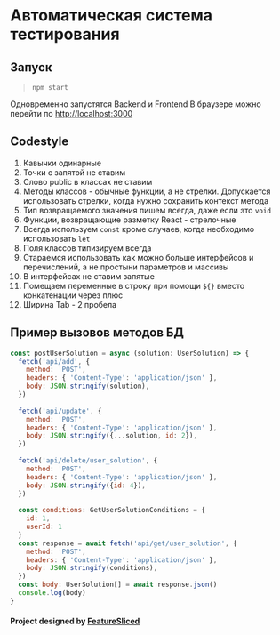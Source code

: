 # Автоматическая система тестирования

## Запуск

>`npm start`

Одновременно запустятся Backend и Frontend
В браузере можно перейти по [http://localhost:3000](http://localhost:3000)

## Codestyle
1. Кавычки одинарные
2. Точки с запятой не ставим
3. Слово public в классах не ставим
4. Методы классов - обычные функции, а не стрелки. Допускается использовать стрелки, когда нужно сохранить контекст метода
5. Тип возвращаемого значения пишем всегда, даже если это `void`
6. Функции, возвращающие разметку React - стрелочные
7. Всегда используем `const` кроме случаев, когда необходимо использовать `let`
8. Поля классов типизируем всегда
9. Стараемся использовать как можно больше интерфейсов и перечислений, а не простыни параметров и массивы
10. В интерфейсах не ставим запятые
11. Помещаем переменные в строку при помощи `${}` вместо конкатенации через плюс
12. Ширина Tab - 2 пробела

## Пример вызовов методов БД

```javascript
const postUserSolution = async (solution: UserSolution) => {
  fetch('api/add', {
    method: 'POST',
    headers: { 'Content-Type': 'application/json' },
    body: JSON.stringify(solution),
  })
  
  fetch('api/update', {
    method: 'POST',
    headers: { 'Content-Type': 'application/json' },
    body: JSON.stringify({...solution, id: 2}),
  })
  
  fetch('api/delete/user_solution', {
    method: 'POST',
    headers: { 'Content-Type': 'application/json' },
    body: JSON.stringify({id: 4}),
  })
  
  const conditions: GetUserSolutionConditions = {
    id: 1,
    userId: 1
  }
  const response = await fetch('api/get/user_solution', {
    method: 'POST',
    headers: { 'Content-Type': 'application/json' },
    body: JSON.stringify(conditions),
  })
  const body: UserSolution[] = await response.json()
  console.log(body)
}
```

#### Project designed by [FeatureSliced](https://feature-sliced.design/)